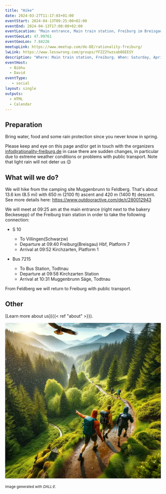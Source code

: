 ```yaml
---
title: "Hike"
date: 2024-03-27T11:17:03+01:00
eventStart: 2024-04-13T09:25:00+02:00
eventEnd: 2024-04-13T17:00:00+02:00
eventLocation: "Main entrance, Main train station, Freiburg im Breisgau"
eventGeoLat: 47.99761
eventGeoLon: 7.84226
meetupLink: https://www.meetup.com/de-DE/rationality-freiburg/
lwLink: https://www.lesswrong.com/groups/fFZZ2Ywzsab86EESY
description: "Where: Main train station, Freiburg. When: Saturday, April 13th 2024 at 10:00 hours CEST."
eventHost:
  - Bibhu
  - David
eventType:
   - social
layout: single
outputs:
  - HTML
  - Calendar
---
```


## Preparation

Bring water, food and some rain protection since you never know in spring.

Please keep and eye on this page and/or get in touch with the organizers
info@rationality-freiburg.de in case there are sudden changes, in particular due
to extreme weather conditions or problems with public transport. Note that light
rain will not deter us 😉


## What will we do?

We will hike from the camping site Muggenbrunn to Feldberg. That's about
13.6 km (8.5 mi) with 650 m (2100 ft) ascent and 420 m (1400 ft) descent. See
more details here: https://www.outdooractive.com/de/r/280012943

We will meet at 09:25 am at the main entrance (right next to the bakery
Beckesepp) of the Freiburg train station in order to take the following
connection:

* S 10
  * To Villingen(Schwarzw)
  * Departure at 09:40 Freiburg(Breisgau) Hbf, Platform 7
  * Arrival at 09:52 Kirchzarten, Platform 1

* Bus 7215
  * To Bus Station, Todtnau
  * Departure at 09:58 Kirchzarten Station
  * Arrival at 10:31 Muggenbrunn Säge, Todtnau

From Feldberg we will return to Freiburg with public transport.


## Other

[Learn more about us]({{< ref "about" >}}).

![People hiking in the Black Forest](cover.webp "People hiking in the Black Forest")

<small>Image generated with _DALL·E_.</small>

